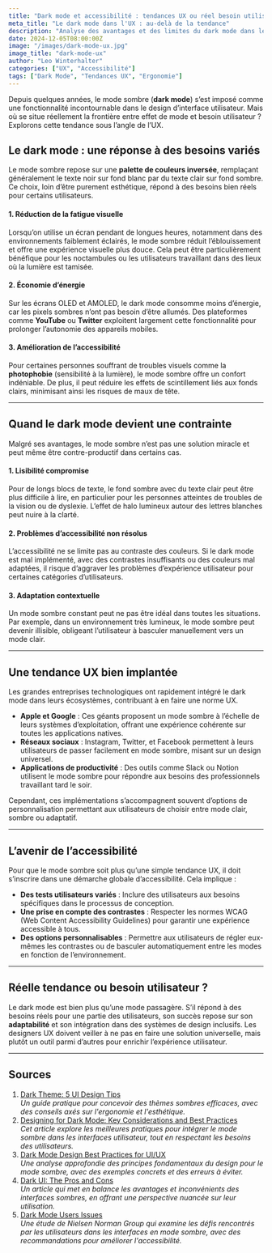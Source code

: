 ```yaml
---
title: "Dark mode et accessibilité : tendances UX ou réel besoin utilisateur ?"
meta_title: "Le dark mode dans l'UX : au-delà de la tendance"
description: "Analyse des avantages et des limites du dark mode dans le design UX et son impact sur l'accessibilité et le confort visuel."
date: 2024-12-05T08:00:00Z
image: "/images/dark-mode-ux.jpg"
image_title: "dark-mode-ux"
author: "Leo Winterhalter"
categories: ["UX", "Accessibilité"]
tags: ["Dark Mode", "Tendances UX", "Ergonomie"]
---
```


Depuis quelques années, le mode sombre (**dark mode**) s’est imposé comme une fonctionnalité incontournable dans le design d’interface utilisateur. Mais où se situe réellement la frontière entre effet de mode et besoin utilisateur ? Explorons cette tendance sous l’angle de l’UX.

## Le dark mode : une réponse à des besoins variés

Le mode sombre repose sur une **palette de couleurs inversée**, remplaçant généralement le texte noir sur fond blanc par du texte clair sur fond sombre. Ce choix, loin d’être purement esthétique, répond à des besoins bien réels pour certains utilisateurs.

#### 1. Réduction de la fatigue visuelle

Lorsqu’on utilise un écran pendant de longues heures, notamment dans des environnements faiblement éclairés, le mode sombre réduit l’éblouissement et offre une expérience visuelle plus douce. Cela peut être particulièrement bénéfique pour les noctambules ou les utilisateurs travaillant dans des lieux où la lumière est tamisée.

#### 2. Économie d’énergie

Sur les écrans OLED et AMOLED, le dark mode consomme moins d’énergie, car les pixels sombres n’ont pas besoin d’être allumés. Des plateformes comme **YouTube** ou **Twitter** exploitent largement cette fonctionnalité pour prolonger l’autonomie des appareils mobiles.

#### 3. Amélioration de l’accessibilité

Pour certaines personnes souffrant de troubles visuels comme la **photophobie** (sensibilité à la lumière), le mode sombre offre un confort indéniable. De plus, il peut réduire les effets de scintillement liés aux fonds clairs, minimisant ainsi les risques de maux de tête.

---

## Quand le dark mode devient une contrainte

Malgré ses avantages, le mode sombre n’est pas une solution miracle et peut même être contre-productif dans certains cas.

#### 1. Lisibilité compromise

Pour de longs blocs de texte, le fond sombre avec du texte clair peut être plus difficile à lire, en particulier pour les personnes atteintes de troubles de la vision ou de dyslexie. L’effet de halo lumineux autour des lettres blanches peut nuire à la clarté.

#### 2. Problèmes d’accessibilité non résolus

L’accessibilité ne se limite pas au contraste des couleurs. Si le dark mode est mal implémenté, avec des contrastes insuffisants ou des couleurs mal adaptées, il risque d’aggraver les problèmes d’expérience utilisateur pour certaines catégories d’utilisateurs.

#### 3. Adaptation contextuelle

Un mode sombre constant peut ne pas être idéal dans toutes les situations. Par exemple, dans un environnement très lumineux, le mode sombre peut devenir illisible, obligeant l’utilisateur à basculer manuellement vers un mode clair.

---

## Une tendance UX bien implantée

Les grandes entreprises technologiques ont rapidement intégré le dark mode dans leurs écosystèmes, contribuant à en faire une norme UX.

- **Apple et Google** : Ces géants proposent un mode sombre à l’échelle de leurs systèmes d’exploitation, offrant une expérience cohérente sur toutes les applications natives.
- **Réseaux sociaux** : Instagram, Twitter, et Facebook permettent à leurs utilisateurs de passer facilement en mode sombre, misant sur un design universel.
- **Applications de productivité** : Des outils comme Slack ou Notion utilisent le mode sombre pour répondre aux besoins des professionnels travaillant tard le soir.

Cependant, ces implémentations s’accompagnent souvent d’options de personnalisation permettant aux utilisateurs de choisir entre mode clair, sombre ou adaptatif.

---

## L’avenir de l’accessibilité

Pour que le mode sombre soit plus qu’une simple tendance UX, il doit s’inscrire dans une démarche globale d’accessibilité. Cela implique :

- **Des tests utilisateurs variés** : Inclure des utilisateurs aux besoins spécifiques dans le processus de conception.
- **Une prise en compte des contrastes** : Respecter les normes WCAG (Web Content Accessibility Guidelines) pour garantir une expérience accessible à tous.
- **Des options personnalisables** : Permettre aux utilisateurs de régler eux-mêmes les contrastes ou de basculer automatiquement entre les modes en fonction de l’environnement.

---

## Réelle tendance ou besoin utilisateur ?

Le dark mode est bien plus qu’une mode passagère. S’il répond à des besoins réels pour une partie des utilisateurs, son succès repose sur son **adaptabilité** et son intégration dans des systèmes de design inclusifs. Les designers UX doivent veiller à ne pas en faire une solution universelle, mais plutôt un outil parmi d’autres pour enrichir l’expérience utilisateur.

---

## Sources

1. [Dark Theme: 5 UI Design Tips](https://uxplanet.org/dark-theme-5-ui-design-tips-d70d86441757?gi=a798ad1e03c8)  
   *Un guide pratique pour concevoir des thèmes sombres efficaces, avec des conseils axés sur l'ergonomie et l'esthétique.*
2. [Designing for Dark Mode: Key Considerations and Best Practices](https://www.uxteam.com/designing-for-dark-mode-key-considerations-and-best-practices/)  
   *Cet article explore les meilleures pratiques pour intégrer le mode sombre dans les interfaces utilisateur, tout en respectant les besoins des utilisateurs.*
3. [Dark Mode Design Best Practices for UI/UX](https://codimite.ai/blog/dark-mode-design-best-practices-for-ui-ux/)  
   *Une analyse approfondie des principes fondamentaux du design pour le mode sombre, avec des exemples concrets et des erreurs à éviter.*
4. [Dark UI: The Pros and Cons](https://www.toptal.com/designers/ui/dark-ui)  
   *Un article qui met en balance les avantages et inconvénients des interfaces sombres, en offrant une perspective nuancée sur leur utilisation.*
5. [Dark Mode Users Issues](https://www.nngroup.com/articles/dark-mode-users-issues/)  
   *Une étude de Nielsen Norman Group qui examine les défis rencontrés par les utilisateurs dans les interfaces en mode sombre, avec des recommandations pour améliorer l'accessibilité.*